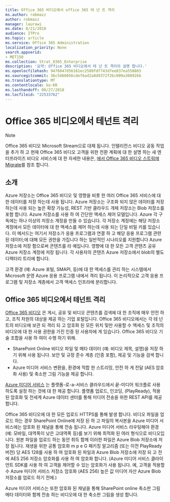 ```yaml
---
title: Office 365 비디오에서 office 365 테 넌 트 격리
ms.author: robmazz
author: robmazz
manager: laurawi
ms.date: 8/21/2018
audience: ITPro
ms.topic: article
ms.service: Office 365 Administration
localization_priority: None
search.appverid:
- MET150
ms.collection: Strat_O365_Enterprise
description: '요약: Office 365 비디오에서 테 넌 트 격리의 설명 합니다.'
ms.openlocfilehash: 9476047d56161ec2589fdf743d7ee837ea558865
ms.sourcegitcommit: 36c5466056cdef6ad2a8d9372f2bc009a30892bb
ms.translationtype: MT
ms.contentlocale: ko-KR
ms.lasthandoff: 08/27/2018
ms.locfileid: "22533762"
---
```

# <a name="tenant-isolation-in-office-365-video"></a>Office 365 비디오에서 테넌트 격리

> [!NOTE]
> Office 365 비디오 Microsoft Stream으로 대체 됩니다. 인텔리전스 비디오 공동 작업을 추가 하 고 현재 Office 365 비디오 고객을 위한 전환 계획에 대 한 설명 하는 새 엔터프라이즈 비디오 서비스에 대 한 자세한 내용은, [에서 Office 365 비디오 스트림에 Migrate](https://docs.microsoft.com/stream/)를 참조 합니다.

## <a name="introduction"></a>소개
Azure 저장소는 Office 365 비디오 및 영향을 비롯 한 여러 Office 365 서비스에 대 한 데이터를 저장 하는데 사용 됩니다. Azure 저장소는 구조화 되지 않은 데이터를 저장 하는데 사용 되는 높은 확장 가능성, REST 기반 클라우드 개체 저장소는 Blob 저장소를 포함 합니다. Azure 저장소를 사용 하 여 간단한 액세스 제어 모델입니다. Azure 각 구독에는 하나 이상의 저장소 계정을 만들 수 있습니다. 각 저장소 계정에는 해당 저장소 계정에서 모든 데이터에 대 한 액세스를 제어 하는데 사용 되는 단일 비밀 키를 있습니다. 이 메서드는 여기서 저장소가 응용 프로그램과 연결 하 고 해당 응용 프로그램 관련된 데이터;에 대해 모든 권한을 가집니다 하는 일반적인 시나리오를 지원합니다 Azure 저장소에 저장 함으로써 콘텐츠를 라 예입니다. 영향에 대 한 모든 고객 콘텐츠 공유 Azure 저장소 계정에 저장 됩니다. 각 사용자의 콘텐츠 Azure 저장소에서 blob의 별도 디렉터리 트리에 합니다.

고객 환경 (예: Azure 포털, SMAPI, 등)에 대 한 액세스를 관리 하는 시스템에서 Microsoft 운영 Azure 응용 프로그램 내에서 격리 됩니다. 이 논리적으로 고객 응용 프로그램 및 저장소 계층에서 고객 액세스 인프라에 분리합니다.

## <a name="tenant-isolation-in-office-365-video"></a>Office 365 비디오에서 테넌트 격리
[Office 365 비디오](https://support.office.com/article/Meet-Office-365-Video-ca1cc1a9-a615-46e1-b6a3-40dbd99939a6) 은 게시, 공유 및 비디오 콘텐츠를 검색에 대 한 조직에 매우 안전 하 고, 조직 차원의 대상을 제공 하는 기업 포털입니다. Office 365 비디오에서는 각 테 넌 트의 비디오에 보관 되 격리 되 고 암호화 된 모든 위치 및만 사용할 수 액세스 및 조직의 비디오에 대 한 사용 권한을 가진 인증 된 사용자에 게 있습니다. Office 365 비디오 기술 조합을 사용 하 여이 수행 하기 위해.
- SharePoint Online 비디오 파일 및 메타 데이터 (예: 비디오 제목, 설명)을 저장 하기 위해 사용 됩니다. 보안 및 규정 준수 계층 (인증 포함), 제공 및 기능을 검색 합니다.
- Azure 미디어 서비스 변환을, 환경에 적합 한 스트리밍, 안전 하 게 전달 (AES 암호화 사용) 및 축소판 그림 기능을 제공 합니다.

[Azure 미디어 서비스](https://azure.microsoft.com/services/media-services/) 는 플랫폼-로-a-서비스 클라우드에서 끝-미디어 워크플로 사용 하도록 설정 하는 것에 대 한 제공 합니다. 플랫폼 업로드, 인코딩, (PlayReady), 적용 된 암호화 및 전세계 Azure 데이터 센터를 통해 미디어 전송을 위한 REST API를 제공 합니다.

Office 365 비디오에 대 한 모든 업로드 HTTPS를 통해 발생 합니다. 비디오 파일을 업로드 하는 경우 SharePoint Online에 저장 된 하 고 파일의 복사본을 Azure 미디어 서비스에는 암호화 된 채널을 통해 전송 됩니다. Azure 미디어 서비스 라우팅해야 환경 (예: 모바일, 대역폭이 낮은 고대역폭 등)를 보기 위해 최적화 된 여러 형식으로 비디오입니다. 원본 파일을 업로드 하는 동안 취득 함께 이러한 파일은 Azure Blob 저장소에 저장 됩니다. 재생을 위한 공통 암호화 m p e G 패키징 알고리즘 (또는 이전 PlayReady 버전) 당 AES 128를 사용 하 여 암호화 된 파일과 Azure Blob 저장소에 저장 되 고 전에 AES 256 저장소 암호화를 사용 하 여 암호화 합니다. (Azure 미디어 서비스 클라이언트 SDK를 사용 하 여 고객을 제어할 수 있는 암호화가 사용 됩니다. 예, 고객을 적용할 수 Azure 미디어 서비스 저장소 암호화 (AES 256) 높은 값 미디어 자산 Azure Blob 저장소를 업로드 하기 전에.)

Azure 미디어 서비스는 또한 암호화 된 채널을 통해 SharePoint online 축소판 그림 메타 데이터와 함께 전송 하는 비디오에 대 한 축소판 그림을 생성 합니다.
